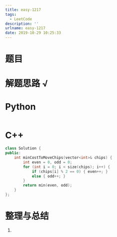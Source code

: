 ```yaml
---
title: easy-1217
tags:
  - LeetCode
description: ''
urlname: easy-1217
date: 2019-10-29 10:25:33
---
```


# 题目





# 解题思路 √



# Python

```python

```

# C++

```cpp
class Solution {
public:
	int minCostToMoveChips(vector<int>& chips) {
		int even = 0, odd = 0;
		for (int i = 0; i < size(chips); i++) {
			if (chips[i] % 2 == 0) { even++; }
			else { odd++; }
		}
		return min(even, odd);
	}
};
```



# 整理与总结

1. 

